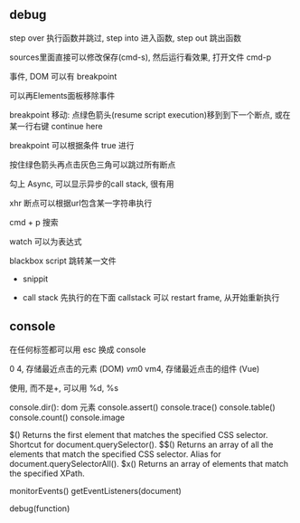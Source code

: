 


## debug

step over 执行函数并跳过, step into 进入函数, step out 跳出函数

sources里面直接可以修改保存(cmd-s), 然后运行看效果, 打开文件 cmd-p

事件, DOM 可以有 breakpoint

可以再Elements面板移除事件

breakpoint 移动: 点绿色箭头(resume script execution)移到到下一个断点, 或在某一行右键 continue here

breakpoint 可以根据条件 true 进行

按住绿色箭头再点击灰色三角可以跳过所有断点


勾上 Async, 可以显示异步的call stack, 很有用

xhr 断点可以根据url包含某一字符串执行

cmd + p 搜索

watch 可以为表达式

blackbox script 跳转某一文件

- snippit

- call stack
先执行的在下面
callstack 可以 restart frame, 从开始重新执行


## console

在任何标签都可以用 esc 换成 console

$0~$4, 存储最近点击的元素 (DOM)
$vm0~$vm4, 存储最近点击的组件 (Vue)

使用, 而不是+, 可以用 %d, %s

console.dir(): dom 元素
console.assert()
console.trace()
console.table()
console.count()
console.image

$() 	Returns the first element that matches the specified CSS selector. Shortcut for document.querySelector().
$$()	Returns an array of all the elements that match the specified CSS selector. Alias for document.querySelectorAll().
$x()	Returns an array of elements that match the specified XPath.


monitorEvents()
getEventListeners(document)

debug(function)
